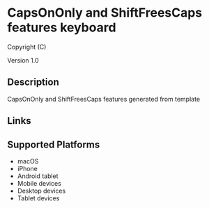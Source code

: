 CapsOnOnly and ShiftFreesCaps features keyboard
==============

Copyright (C)

Version 1.0

Description
-----------

CapsOnOnly and ShiftFreesCaps features generated from template

Links
-----

Supported Platforms
-------------------
 * macOS
 * iPhone
 * Android tablet
 * Mobile devices
 * Desktop devices
 * Tablet devices

